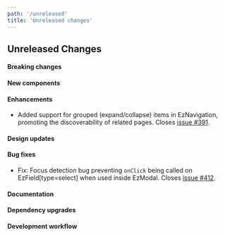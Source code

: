 ```yaml
---
path: '/unreleased'
title: 'Unreleased changes'
---
```


## Unreleased Changes

#### Breaking changes

#### New components

#### Enhancements

- Added support for grouped (expand/collapse) items in EzNavigation, promoting the discoverability of related pages. Closes [issue #391](https://github.com/ezcater/recipe/issues/391).

#### Design updates

#### Bug fixes

- Fix: Focus detection bug preventing `onClick` being called on EzField[type=select] when used inside EzModal. Closes [issue #412](https://github.com/ezcater/recipe/issues/412).

#### Documentation

#### Dependency upgrades

#### Development workflow

